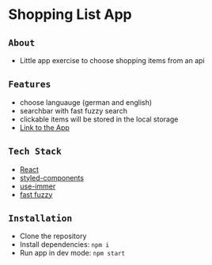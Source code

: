 # Shopping List App

## `About`
- Little app exercise to choose shopping items from an api

## `Features`
- choose languauge (german and english) 
- searchbar with fast fuzzy search 
- clickable items will be stored in the local storage
- [Link to the App](https://shopping-list-app-one.vercel.app/)

## `Tech Stack`

- [React](https://beta.reactjs.org/)
- [styled-components](https://styled-components.com/)
- [use-immer](https://github.com/immerjs/use-immer#readme)
- [fast fuzzy](https://github.com/EthanRutherford/fast-fuzzy#readme)

## `Installation`
- Clone the repository
- Install dependencies: `npm i`
- Run app in dev mode: `npm start`
